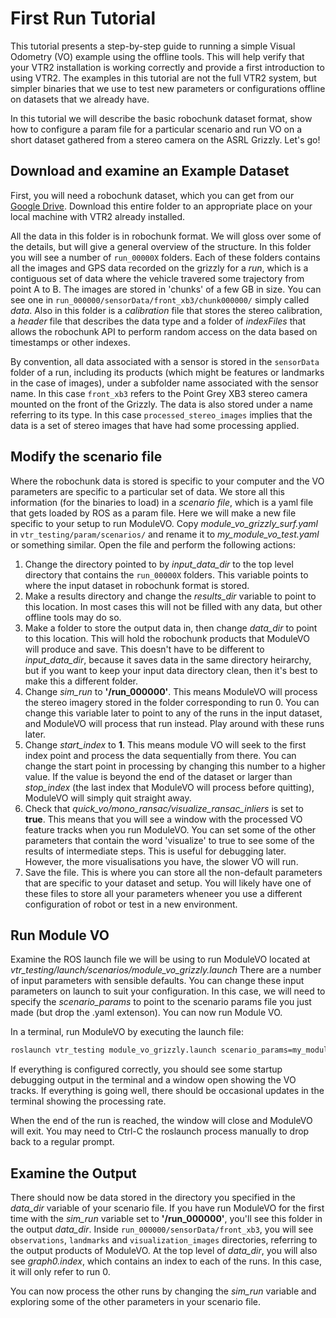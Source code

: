 # First Run Tutorial

This tutorial presents a step-by-step guide to running a simple Visual Odometry (VO) example using the offline tools. This will  help verify that your VTR2 installation is working correctly and provide a first introduction to using VTR2. The examples in this tutorial are not the full VTR2 system, but simpler binaries that we use to test new parameters or configurations offline on datasets that we already have.

In this tutorial we will describe the basic robochunk dataset format, show how to configure a param file for a particular scenario and run VO on a short dataset gathered from a stereo camera on the ASRL Grizzly. Let's go!

## Download and examine an Example Dataset

First, you will need a robochunk dataset, which you can get from our [Google Drive](https://drive.google.com/drive/folders/1zc4E1iJfY9wrEWbWM25qi-Y4TPtxhGuz?usp=sharing). Download this entire folder to an appropriate place on your local machine with VTR2 already installed.

All the data in this folder is in robochunk format. We will gloss over some of the details, but will give a general overview of the structure. In this folder you will see a number of `run_00000X` folders.  Each of these folders contains all the images and GPS data recorded on the grizzly for a _run_, which is a contiguous set of data where the vehicle travered some trajectory from point A to B. The images are stored in 'chunks' of a few GB in size. You can see one in `run_000000/sensorData/front_xb3/chunk000000/` simply called _data_. Also in this folder is a _calibration_ file that stores the stereo calibration, a _header_ file that describes the data type and a folder of _indexFiles_ that allows the robochunk API to perform random access on the data based on timestamps or other indexes.

By convention, all data associated with a sensor is stored in the `sensorData` folder of a run, including its products (which might be features or landmarks in the case of images), under a subfolder name associated with the sensor name. In this case `front_xb3` refers to the Point Grey XB3 stereo camera mounted on the front of the Grizzly. The data is also stored under a name referring to its type. In this case `processed_stereo_images` implies that the data is a set of stereo images that have had some processing applied.

## Modify the scenario file

Where the robochunk data is stored is specific to your computer and the VO parameters are specific to a particular set of data. We store all this information (for the binaries to load) in a _scenario file_, which is a yaml file that gets loaded by ROS as a param file. Here we will make a new file specific to your setup to run ModuleVO. Copy *module_vo_grizzly_surf.yaml* in `vtr_testing/param/scenarios/` and rename it to _my_module_vo_test.yaml_ or something similar. Open the file and perform the following actions:

1. Change the directory pointed to by *input_data_dir* to the top level directory that contains the `run_00000X` folders. This variable points to where the input dataset in robochunk format is stored.
2. Make a results directory and change the _results_dir_ variable to point to this location. In most cases this will not be filled with any data, but other offline tools may do so.
3. Make a folder to store the output data in, then change *data_dir* to point to this location. This will hold the robochunk products that ModuleVO will produce and save. This doesn't have to be different to _input_data_dir_, because it saves data in the same directory heirarchy, but if you want to keep your input data directory clean, then it's best to make this a different folder.
4. Change *sim_run* to **'/run_000000'**. This means ModuleVO will process the stereo imagery stored in the folder corresponding to run 0. You can change this variable later to point to any of the runs in the input dataset, and ModuleVO will process that run instead. Play around with these runs later.
5. Change *start_index* to **1**. This means module VO will seek to the first index point and process the data sequentially from there. You can change the start point in processing by changing this number to a higher value. If the value is beyond the end of the dataset or larger than _stop_index_ (the last index that ModuleVO will process before quitting), ModuleVO will simply quit straight away.
6. Check that _quick_vo/mono_ransac/visualize_ransac_inliers_ is set to **true**. This means that you will see a window with the processed VO feature tracks when you run ModuleVO. You can set some of the other parameters that contain the word 'visualize' to true to see some of the results of intermediate steps. This is useful for debugging later. However, the more visualisations you have, the slower VO will run.
7. Save the file. This is where you can store all the non-default parameters that are specific to your dataset and setup. You will likely have one of these files to store all your parameters wheneer you use a different configuration of robot or test in a new environment.

## Run Module VO

Examine the ROS launch file we will be using to run ModuleVO located at *vtr_testing/launch/scenarios/module_vo_grizzly.launch*
There are a number of input parameters with sensible defaults. You can change these input parameters on launch to suit your configuration. In this case, we will need to specify the _scenario_params_ to point to the scenario params file you just made (but drop the .yaml extenson). You can now run Module VO.

In a terminal, run ModuleVO by executing the launch file:

```bash
roslaunch vtr_testing module_vo_grizzly.launch scenario_params=my_module_vo_test
```

If everything is configured correctly, you should see some startup debugging output in the terminal and a window open showing the VO tracks. If everything is going well, there should be occasional updates in the terminal showing the processing rate.

When the end of the run is reached, the window will close and ModuleVO will exit. You may need to Ctrl-C the roslaunch process manually to drop back to a regular prompt.

## Examine the Output

There should now be data stored in the directory you specified in the *data_dir* variable of your scenario file. If you have run ModuleVO for the first time with the *sim_run* variable set to **'/run_000000'**, you'll see this folder in the output _data_dir_. Inside ```run_000000/sensorData/front_xb3```, you will see ```observations```, ```landmarks``` and ```visualization_images``` directories, referring to the output products of ModuleVO. At the top level of *data_dir*, you will also see *graph0.index*, which contains an index to each of the runs. In this case, it will only refer to run 0.

You can now process the other runs by changing the _sim_run_ variable and exploring some of the other parameters in your scenario file.
